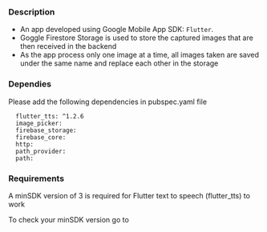 ### Description

* An app developed using Google Mobile App SDK: `Flutter`.
* Goggle Firestore Storage is used to store the captured images that are then received in the backend
* As the app process only one image at a time, all images taken are saved under the same name and replace each other in the storage


### Dependies

Please add the following dependencies in pubspec.yaml file
```
  flutter_tts: ^1.2.6
  image_picker:
  firebase_storage:
  firebase_core:
  http:
  path_provider:
  path:
  ```
  
### Requirements

A minSDK version of 3 is required for Flutter text to speech (flutter_tts) to work

To check your minSDK version go to 
